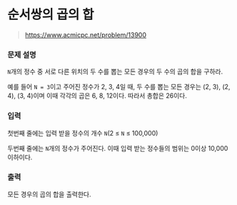 # 순서쌍의 곱의 합

> https://www.acmicpc.net/problem/13900

### 문제 설명

`N`개의 정수 중 서로 다른 위치의 두 수를 뽑는 모든 경우의 두 수의 곱의 합을 구하라.

예를 들어 `N = 3`이고 주어진 정수가 2, 3, 4일 때, 두 수를 뽑는 모든 경우는 (2, 3), (2, 4), (3, 4)이며 이때 각각의 곱은 6, 8, 12이다. 따라서 총합은 26이다.

### 입력

첫번째 줄에는 입력 받을 정수의 개수 `N`(2 ≤ `N` ≤ 100,000)

두번째 줄에는 `N`개의 정수가 주어진다. 이때 입력 받는 정수들의 범위는 0이상 10,000이하이다.

### 출력

모든 경우의 곱의 합을 출력한다.

